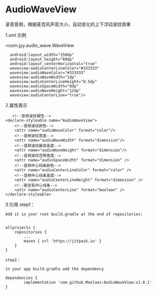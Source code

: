 # AudioWaveView
录音音频，根据麦克风声音大小，自动变化的上下浮动波纹效果

1.xml 示例

<com.jyy.audio_wave.WaveView

      android:layout_width="250dp" 
      android:layout_height="60dp"  
      android:layout_centerHorizontal="true"
      waveview:audioCenterLineColor="#333333" 
      waveview:audioWaveColor="#333333" 
      waveview:audioWaveWidth="1dp"
      waveview:audioCenterLineHeight="0.5dp"
      waveview:audioSpaceWidth="8dp" 
      waveview:audioWaveHeight="12dp"
      waveview:audioCenterLine="true"/>  
      
       
 2.属性表示
 
       <!--音频波纹属性-->
    <declare-styleable name="AudioWaveView">
        <!--音频波纹颜色-->
        <attr name="audioWaveColor" format="color"/>
        <!--音频波纹宽度-->
        <attr name="audioWaveWidth" format="dimension"/>
        <!--音频波纹最低高度-->
        <attr name="audioWaveHeight" format="dimension"/>
        <!--音频波纹空隙宽度-->
        <attr name="audioSpaceWidth" format="dimension" />
        <!--音频中心线条颜色-->
        <attr name="audioCenterLineColor" format="color" />
        <!--音频中心线条高度-->
        <attr name="audioCenterLineHeight" format="dimension" />
        <!--是否有中心线条-->
        <attr name="audioCenterLine" format="boolean" />
    </declare-styleable>
       
  3.引用 
    step1：
    
    Add it in your root build.gradle at the end of repositories:
    
    
    allprojects {
		repositories {
			...
			maven { url 'https://jitpack.io' }
		}
	}
      
    step2：
    
    in your app build.gradle add the dependency
    
    dependencies {
	        implementation 'com.github.Maolaos:AudioWaveView:v1.0.1'
	}
    
       
      
